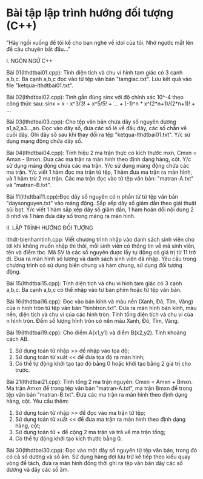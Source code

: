 # Bài tập lập trình hướng đối tượng (C++)

"Hãy ngồi xuống để tôi kể cho bạn nghe về idol của tôi. Nhớ ngước mắt lên để câu
chuyên bắt đầu..."

I. NGÔN NGỮ C++

Bài 01(lthdtbai01.cpp): Tính diện tích và chu vi hình tam giác có 3 cạnh a,b,c.
Ba cạnh a,b,c đọc vào từ tệp văn bản "tamgiac.txt". Lưu kết quả vào file
"ketqua-lthdtbai01.txt".

Bài 02(lthdtbai02.cpp): Tính gần đúng sinx với độ chính xác 10^-4 theo công thức
sau: sinx = x - x^3/3! + x^5/5! + ... + (-1)^n * x^(2*n+1)/(2\*n+1)! + ...

Bài 03(lthdtbai03.cpp): Cho tệp văn bản chứa dãy số nguyên dương a1,a2,a3...,an.
Đọc vào dãy số, đưa các số lẻ về đầu dãy, các số chẵn về cuối dãy. Ghi dãy số
sau khi thay đổi ra tệp "ketqua-lthdtbai01.txt". Y/c sử dụng mạng động chứa dãy
số.

Bài 04(lthdtbai04.cpp): Tính hiệu 2 ma trận thực có kích thước mxn, Cmxn =
Amxn - Bmxn. Đưa các ma trận ra màn hình theo định dạng hàng, cột. Y/c sử dụng
mảng động chứa các ma trận. Y/c sử dụng mảng động chứa các ma trận. Y/c viết 1
hàm đọc ma trận từ tệp, 1 hàm đưa ma trận ra màn hình, và 1 hàm trừ 2 ma trận.
Các ma trận đọc vào từ tệp văn bản: "matran-A.txt" và "matran-B.txt".

Bài 11(lthdtbai11.cpp):Đọc dãy số nguyên có n phần tử từ tệp văn bản
"daysonguyen.txt" vào mảng động. Sắp xếp dãy số giảm dần theo giải thuật sủi
bọt. Y/c viết 1 hàm sắp xếp dãy số giảm dần, 1 hàm hoán đổi nội dung 2 ô nhớ và
1 hàm đưa dãy số trong mảng ra màn hình.

II. LẬP TRÌNH HƯỚNG ĐỐI TƯỢNG

lthdt-bienhamtinh.cpp: Viết chương trình nhập vào danh sách sinh viên cho tới
khi không muốn nhập thì thôi, mỗi sinh viên có thông tin về mã sinh viên, tên và
điểm tbc. Mã SV là các số nguyên được lấy tự động có giá trị từ 11 trở đi. Đưa
ra màn hình số lượng và danh sách sinh viên đã nhập. Yêu cầu trong chương trình
có sử dụng biến chung và hàm chung, sử dụng đối tượng động.

Bài 15(lthdtbai15.cpp): Tính diện tích và chu vi hình tam giác có 3 cạnh a,b,c.
Ba cạnh a,b,c có thể nhập vào từ bàn phím hoặc từ tệp văn bản.

Bài 16(lthdtbai16.cpp): Đọc vào bán kính và màu nền (Xanh, Đỏ, Tím, Vàng) của n
hình tròn từ tệp văn bản "hinhtron.txt". Đưa ra màn hình bán kính, màu nền, diện
tích và chu vi của các hình tròn. Tính tổng diện tích và chu vi của n hình tròn.
Đếm số lượng hình tròn có nền màu Xanh, Đỏ, Tím, Vàng.

Bài 19(lthdtbai19.cpp): Cho điểm A(x1,y1) và điểm B(x2,y2). Tính khoảng cách AB.

1. Sử dụng toán tử nhập >> để nhập vào tọa độ;
2. Sử dụng toán tử xuất << để đưa tọa độ ra màn hình;
3. Có thể tự động khởi tạo tạo độ bằng 0 hoặc khởi tạo bằng 2 giá trị cho trước.

Bài 21(lthdtbai21.cpp): Tính tổng 2 ma trận nguyên: Cmxn = Amxn + Bmxn. Ma trận
Amxn để trong tệp văn bản "matran-A.txt", ma trận Bmxn để trong tệp văn bản
"matran-B.txt". Đưa các ma trận ra màn hình theo định dạng hàng, cột. Yêu cầu
thêm:

1. Sử dụng toán tử nhập >> để đọc vào ma trận từ tệp;
2. Sử dụng toán tử xuất << để đưa ma trận ra màn hình theo định dạng hàng, cột;
3. Sử dụng toán tử + để cộng 2 ma trận và trả về ma trận tổng;
4. Có thể tự động khởi tạo kích thước bằng 0.

Bài 30(lthdtbai30.cpp): Đọc vào một dãy số nguyên từ tệp văn bản, trong đó có cả
số dương và số âm. Sử dụng hàng đợi lưu trữ kế tiếp theo kiểu quay vòng để tách,
đưa ra màn hình đồng thời ghi ra tệp văn bản dãy các số dương và dãy các số âm.
